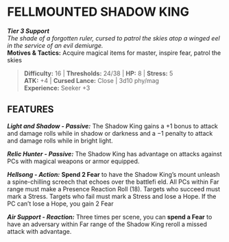# FELLMOUNTED SHADOW KING

***Tier 3 Support***  
*The shade of a forgotten ruler, cursed to patrol the skies atop a winged eel in the service of an evil demiurge.*  
**Motives & Tactics:** Acquire magical items for master, inspire fear, patrol the skies

> **Difficulty:** 16 | **Thresholds:** 24/38 | **HP:** 8 | **Stress:** 5  
> **ATK:** +4 | **Cursed Lance:** Close | 3d10 phy/mag  
> **Experience:** Seeker +3

## FEATURES

***Light and Shadow - Passive:*** The Shadow King gains a +1 bonus to attack and damage rolls while in shadow or darkness and a −1 penalty to attack and damage rolls while in bright light.

***Relic Hunter - Passive:*** The Shadow King has advantage on attacks against PCs with magical weapons or armor equipped.

***Hellsong - Action:*** **Spend 2 Fear** to have the Shadow King’s mount unleash a spine-chilling screech that echoes over the battlefi eld. All PCs within Far range must make a Presence Reaction Roll (18). Targets who succeed must mark a Stress. Targets who fail must mark a Stress and lose a Hope. If the PC can’t lose a Hope, you gain 2 Fear

***Air Support - Reaction:*** Three times per scene, you can **spend a Fear** to have an adversary within Far range of the Shadow King reroll a missed attack with advantage.